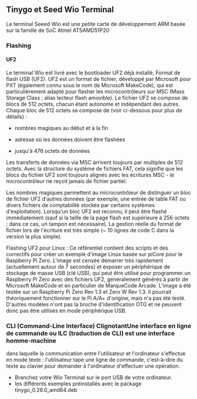 ## Tinygo et Seed Wio Terminal
Le terminal Seeed Wio est une petite carte de développement ARM basée sur la famille de SoC
Atmel ATSAMD51P20

### Flashing
#### UF2
Le terminal Wio est livré avec le bootloader UF2 déjà installé, Format de flash USB (UF2). UF2 est
un format de fichier, développé par Microsoft pour PXT (également connu sous le nom de
Microsoft MakeCode), qui est particulièrement adapté pour flasher les microcontrôleurs sur MSC
(Mass Storage Class ; alias lecteur flash amovible).
Le fichier UF2 se compose de blocs de 512 octets, chacun étant autonome et indépendant des
autres. Chaque bloc de 512 octets se compose de (voir ci-dessous pour plus de détails) :

- nombres magiques au début et à la fin

- adresse où les données doivent être flashées

- jusqu'à 476 octets de données

Les transferts de données via MSC arrivent toujours par multiples de 512 octets. Avec la structure
du système de fichiers FAT, cela signifie que les blocs du fichier UF2 sont toujours alignés avec les
écritures MSC - le microcontrôleur ne reçoit jamais de fichier partiel.

Les nombres magiques permettent au microcontrôleur de distinguer un bloc de fichier UF2 d'autres
données (par exemple, une entrée de table FAT ou divers fichiers de comptabilité stockés par
certains systèmes d'exploitation). Lorsqu'un bloc UF2 est reconnu, il peut être flashé
immédiatement (sauf si la taille de la page flash est supérieure à 256 octets ; dans ce cas, un tampon
est nécessaire). La gestion réelle du format de fichier lors de l'écriture est très simple (~ 10 lignes de
code C dans la version la plus simple).

Flashing UF2 pour Linux : Ce référentiel contient des scripts et des correctifs pour créer un exemple
d'image Linux basée sur piCore pour le Raspberry Pi Zero. L'image est censée démarrer très
rapidement (actuellement autour de 7 secondes) et exposer un périphérique de stockage de masse
USB (clé USB), qui peut être utilisé pour programmer un Raspberry Pi Zero avec des fichiers UF2,
généralement générés à partir de Microsoft MakeCode et en particulier de MarqueCode Arcade.
L'image a été testée sur un Raspberry Pi Zero Rev 1.3 et Zero W Rev 1.3. Il pourrait théoriquement
fonctionner sur le Pi A/A+ d'origine, mais n'a pas été testé. D'autres modèles n'ont pas la broche
d'identification OTG et ne peuvent donc pas être utilisés en mode périphérique USB.

### CLI (Command-Line Interface) ClignotantUne interface en ligne de commande ou ILC (traduction de CLI) est une interface homme-machine
dans laquelle la communication entre l'utilisateur et l'ordinateur s'effectue en mode texte :
l'utilisateur tape une ligne de commande, c'est-à-dire du texte au clavier pour demander à
l'ordinateur d'effectuer une opération.

- Branchez votre Wio Terminal sur le port USB de votre ordinateur.
- les différents exemples préinstallés avec le package tinygo_0.26.0_amd64.deb


